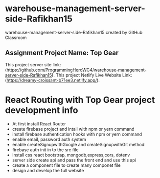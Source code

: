 # warehouse-management-server-side-Rafikhan15
warehouse-management-server-side-Rafikhan15 created by GitHub Classroom

## Assignment Project Name: Top Gear

This project server site link: (https://github.com/ProgrammingHeroWC4/warehouse-management-server-side-Rafikhan15).
This project Netlify Live Website Link: (https://dreamy-croissant-b71ee3.netlify.app/).

# React Routing with Top Gear project development info

- At first install React Router 
- create firebase project and intall with npm or yern command
- install firebase authentication hooks with npm or yern command
- enable email, password auth system
- enable createSignupwithGoogle and createSignupwithGit method 
- firebase auth init in to the src file
- install css react bootstrap, mongodb,express,cors, dotenv
- server side create api and pass the front end and use this api
- create a component file to create many componet file
- design and develop the full website

